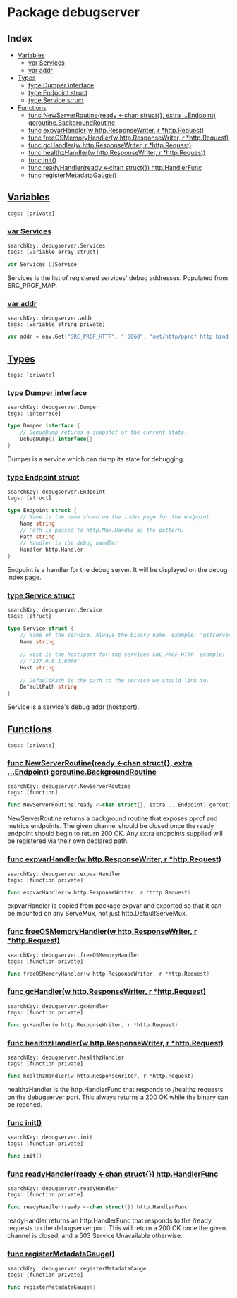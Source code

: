 # Package debugserver

## Index

* [Variables](#var)
    * [var Services](#Services)
    * [var addr](#addr)
* [Types](#type)
    * [type Dumper interface](#Dumper)
    * [type Endpoint struct](#Endpoint)
    * [type Service struct](#Service)
* [Functions](#func)
    * [func NewServerRoutine(ready <-chan struct{}, extra ...Endpoint) goroutine.BackgroundRoutine](#NewServerRoutine)
    * [func expvarHandler(w http.ResponseWriter, r *http.Request)](#expvarHandler)
    * [func freeOSMemoryHandler(w http.ResponseWriter, r *http.Request)](#freeOSMemoryHandler)
    * [func gcHandler(w http.ResponseWriter, r *http.Request)](#gcHandler)
    * [func healthzHandler(w http.ResponseWriter, r *http.Request)](#healthzHandler)
    * [func init()](#init.debug.go)
    * [func readyHandler(ready <-chan struct{}) http.HandlerFunc](#readyHandler)
    * [func registerMetadataGauge()](#registerMetadataGauge)


## <a id="var" href="#var">Variables</a>

```
tags: [private]
```

### <a id="Services" href="#Services">var Services</a>

```
searchKey: debugserver.Services
tags: [variable array struct]
```

```Go
var Services []Service
```

Services is the list of registered services' debug addresses. Populated from SRC_PROF_MAP. 

### <a id="addr" href="#addr">var addr</a>

```
searchKey: debugserver.addr
tags: [variable string private]
```

```Go
var addr = env.Get("SRC_PROF_HTTP", ":6060", "net/http/pprof http bind address.")
```

## <a id="type" href="#type">Types</a>

```
tags: [private]
```

### <a id="Dumper" href="#Dumper">type Dumper interface</a>

```
searchKey: debugserver.Dumper
tags: [interface]
```

```Go
type Dumper interface {
	// DebugDump returns a snapshot of the current state.
	DebugDump() interface{}
}
```

Dumper is a service which can dump its state for debugging. 

### <a id="Endpoint" href="#Endpoint">type Endpoint struct</a>

```
searchKey: debugserver.Endpoint
tags: [struct]
```

```Go
type Endpoint struct {
	// Name is the name shown on the index page for the endpoint
	Name string
	// Path is passed to http.Mux.Handle as the pattern.
	Path string
	// Handler is the debug handler
	Handler http.Handler
}
```

Endpoint is a handler for the debug server. It will be displayed on the debug index page. 

### <a id="Service" href="#Service">type Service struct</a>

```
searchKey: debugserver.Service
tags: [struct]
```

```Go
type Service struct {
	// Name of the service. Always the binary name. example: "gitserver"
	Name string

	// Host is the host:port for the services SRC_PROF_HTTP. example:
	// "127.0.0.1:6060"
	Host string

	// DefaultPath is the path to the service we should link to.
	DefaultPath string
}
```

Service is a service's debug addr (host:port). 

## <a id="func" href="#func">Functions</a>

```
tags: [private]
```

### <a id="NewServerRoutine" href="#NewServerRoutine">func NewServerRoutine(ready <-chan struct{}, extra ...Endpoint) goroutine.BackgroundRoutine</a>

```
searchKey: debugserver.NewServerRoutine
tags: [function]
```

```Go
func NewServerRoutine(ready <-chan struct{}, extra ...Endpoint) goroutine.BackgroundRoutine
```

NewServerRoutine returns a background routine that exposes pprof and metrics endpoints. The given channel should be closed once the ready endpoint should begin to return 200 OK. Any extra endpoints supplied will be registered via their own declared path. 

### <a id="expvarHandler" href="#expvarHandler">func expvarHandler(w http.ResponseWriter, r *http.Request)</a>

```
searchKey: debugserver.expvarHandler
tags: [function private]
```

```Go
func expvarHandler(w http.ResponseWriter, r *http.Request)
```

expvarHandler is copied from package expvar and exported so that it can be mounted on any ServeMux, not just http.DefaultServeMux. 

### <a id="freeOSMemoryHandler" href="#freeOSMemoryHandler">func freeOSMemoryHandler(w http.ResponseWriter, r *http.Request)</a>

```
searchKey: debugserver.freeOSMemoryHandler
tags: [function private]
```

```Go
func freeOSMemoryHandler(w http.ResponseWriter, r *http.Request)
```

### <a id="gcHandler" href="#gcHandler">func gcHandler(w http.ResponseWriter, r *http.Request)</a>

```
searchKey: debugserver.gcHandler
tags: [function private]
```

```Go
func gcHandler(w http.ResponseWriter, r *http.Request)
```

### <a id="healthzHandler" href="#healthzHandler">func healthzHandler(w http.ResponseWriter, r *http.Request)</a>

```
searchKey: debugserver.healthzHandler
tags: [function private]
```

```Go
func healthzHandler(w http.ResponseWriter, r *http.Request)
```

healthzHandler is the http.HandlerFunc that responds to /healthz requests on the debugserver port. This always returns a 200 OK while the binary can be reached. 

### <a id="init.debug.go" href="#init.debug.go">func init()</a>

```
searchKey: debugserver.init
tags: [function private]
```

```Go
func init()
```

### <a id="readyHandler" href="#readyHandler">func readyHandler(ready <-chan struct{}) http.HandlerFunc</a>

```
searchKey: debugserver.readyHandler
tags: [function private]
```

```Go
func readyHandler(ready <-chan struct{}) http.HandlerFunc
```

readyHandler returns an http.HandlerFunc that responds to the /ready requests on the debugserver port. This will return a 200 OK once the given channel is closed, and a 503 Service Unavailable otherwise. 

### <a id="registerMetadataGauge" href="#registerMetadataGauge">func registerMetadataGauge()</a>

```
searchKey: debugserver.registerMetadataGauge
tags: [function private]
```

```Go
func registerMetadataGauge()
```

